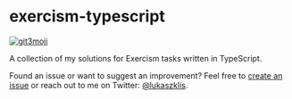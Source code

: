 # exercism-typescript

[![git3moji](https://img.shields.io/badge/git3moji-%E2%9A%A1%EF%B8%8F%F0%9F%90%9B%F0%9F%93%BA%F0%9F%91%AE%F0%9F%94%A4-fffad8.svg?style=flat-square)](https://robinpokorny.github.io/git3moji/)

A collection of my solutions for Exercism tasks written in TypeScript.

Found an issue or want to suggest an improvement? Feel free to [create an issue][create-issue] or reach out to me on
Twitter: [@lukaszklis](https://twitter.com/lukaszklis).

[create-issue]: https://github.com/lukaszklis/exercism-typescript/issues/new
